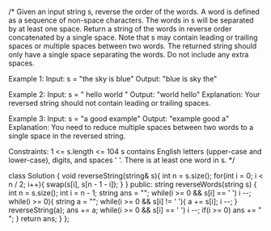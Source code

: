 /*
Given an input string s, reverse the order of the words.
A word is defined as a sequence of non-space characters. The words in s will be separated by at least one space.
Return a string of the words in reverse order concatenated by a single space.
Note that s may contain leading or trailing spaces or multiple spaces between two words. The returned string should only have a single space separating the words. Do not include any extra spaces.

Example 1:
Input: s = "the sky is blue"
Output: "blue is sky the"

Example 2:
Input: s = "  hello world  "
Output: "world hello"
Explanation: Your reversed string should not contain leading or trailing spaces.

Example 3:
Input: s = "a good   example"
Output: "example good a"
Explanation: You need to reduce multiple spaces between two words to a single space in the reversed string.
 
Constraints:
1 <= s.length <= 104
s contains English letters (upper-case and lower-case), digits, and spaces ' '.
There is at least one word in s.
*/

class Solution {
    void reverseString(string& s){
        int n = s.size();
        for(int i = 0; i < n / 2; i++){
            swap(s[i], s[n - 1 - i]);
        }
    }
public:
    string reverseWords(string s) {
        int n = s.size();
        int i = n - 1;
        string ans = "";
        while(i >= 0 && s[i] == ' ') i --;
        while(i >= 0){
            string a = "";
            while(i >= 0 && s[i] != ' '){
                a += s[i];
                i --;
            }
            reverseString(a);
            ans += a;
            while(i >= 0 && s[i] == ' ') i --;
            if(i >= 0) ans += " ";
        }
        return ans;
    }
};